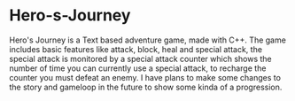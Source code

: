 # Hero-s-Journey
 Hero's Journey is a Text based adventure game, made with C++. The game includes basic features like attack, block, heal and special attack, the special attack is monitored by a special attack counter which shows the number of time you can currently use a special attack, to recharge the counter you must defeat an enemy. I have plans to make some changes to the story and gameloop in the future to show some kinda of a progression.
